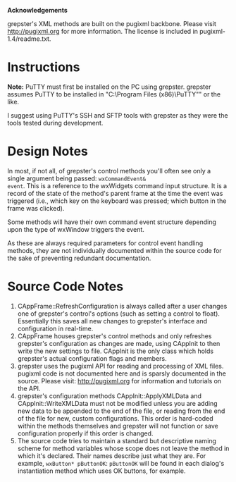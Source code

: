 <b>Acknowledgements</b>

grepster's XML methods are built on the pugixml backbone. Please visit http://pugixml.org for more information. The license is included in pugixml-1.4/readme.txt.

Instructions
============

<b>Note:</b> PuTTY must first be installed on the PC using grepster. grepster assumes PuTTY to be installed in "C:\Program Files (x86)\PuTTY\"" or the like.

I suggest using PuTTY's SSH and SFTP tools with grepster as they were the tools tested during development.

Design Notes
============

In most, if not all, of grepster's control methods you'll often see only a single argument being passed: <code>wxCommandEvent& event</code>. This is a reference to the wxWidgets command input structure. It is a record of the state of the method's parent frame at the time the event was triggered (i.e., which key on the keyboard was pressed; which button in the frame was clicked).

Some methods will have their own command event structure depending upon the type of wxWindow triggers the event.

As these are always required parameters for control event handling methods, they are not individually documented within the source code for the sake of preventing redundant documentation.
<br>

Source Code Notes
=================
<ol>
<li>CAppFrame::RefreshConfiguration is always called after a user changes one of grepster's control's options (such as setting a control to float). Essentially this saves all new changes to grepster's interface and configuration in real-time.</li>
<li>CAppFrame houses grepster's control methods and only refreshes grepster's configuration as changes are made, using CAppInit to then write the new settings to file. CAppInit is the only class which holds grepster's actual configuration flags and members.</li>
<li>grepster uses the pugixml API for reading and processing of XML files. pugixml code is not documented here and is sparsly documented in the source. Please visit: <a href="http://pugixml.org/">http://pugixml.org</a> for information and tutorials on the API.</li>
<li>grepster's configuration methods CAppInit::ApplyXMLData and CAppInit::WriteXMLData must not be modified unless you are adding new data to be appended to the end of the file, or reading from the end of the file for new, custom configurations. This order is hard-coded within the methods themselves and grepster will not function or save configuration properly if this order is changed.</li>
<li>The source code tries to maintain a standard but descriptive naming scheme for method variables whose scope does not leave the method in which it's declared. Their names describe just what they are. For example, <code>wxButton* pButtonOK</code>: <code>pButtonOK</code> will be found in each dialog's instantiation method which uses OK buttons, for example.</li>
</ol>